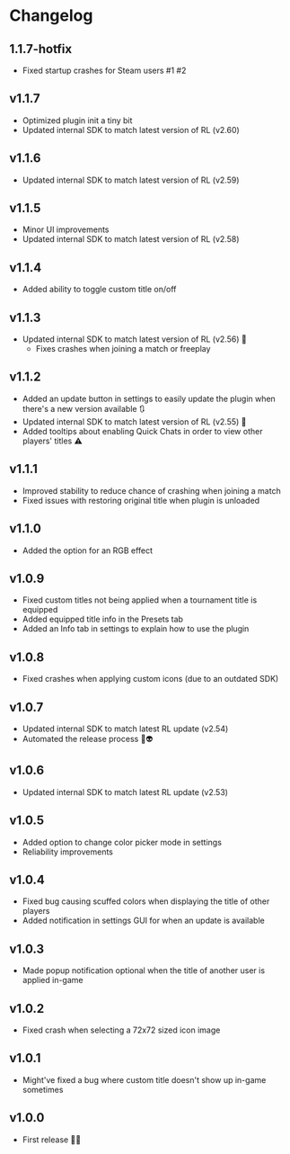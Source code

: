 # Changelog

## 1.1.7-hotfix
 - Fixed startup crashes for Steam users #1 #2

## v1.1.7
- Optimized plugin init a tiny bit
- Updated internal SDK to match latest version of RL (v2.60)

## v1.1.6
- Updated internal SDK to match latest version of RL (v2.59)

## v1.1.5
- Minor UI improvements
- Updated internal SDK to match latest version of RL (v2.58)

## v1.1.4
- Added ability to toggle custom title on/off

## v1.1.3
- Updated internal SDK to match latest version of RL (v2.56) 🚀
    - Fixes crashes when joining a match or freeplay 

## v1.1.2
- Added an update button in settings to easily update the plugin when there's a new version available 🔃
- Updated internal SDK to match latest version of RL (v2.55) 🚀
- Added tooltips about enabling Quick Chats in order to view other players' titles ⚠️

## v1.1.1
- Improved stability to reduce chance of crashing when joining a match
- Fixed issues with restoring original title when plugin is unloaded

## v1.1.0
- Added the option for an RGB effect

## v1.0.9
- Fixed custom titles not being applied when a tournament title is equipped
- Added equipped title info in the Presets tab
- Added an Info tab in settings to explain how to use the plugin

## v1.0.8
- Fixed crashes when applying custom icons (due to an outdated SDK)

## v1.0.7
- Updated internal SDK to match latest RL update (v2.54)
- Automated the release process 💨👽

## v1.0.6
- Updated internal SDK to match latest RL update (v2.53)

## v1.0.5
- Added option to change color picker mode in settings
- Reliability improvements

## v1.0.4
- Fixed bug causing scuffed colors when displaying the title of other players
- Added notification in settings GUI for when an update is available

## v1.0.3
- Made popup notification optional when the title of another user is applied in-game

## v1.0.2
- Fixed crash when selecting a 72x72 sized icon image

## v1.0.1
- Might've fixed a bug where custom title doesn't show up in-game sometimes

## v1.0.0
- First release 🥳🔥